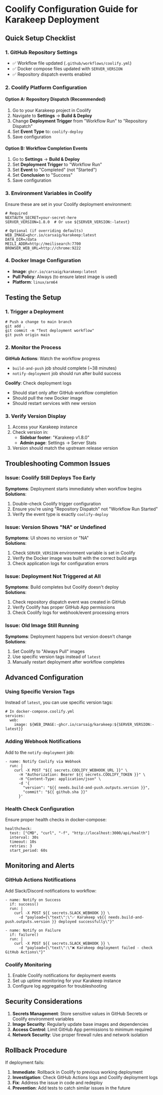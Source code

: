 # Coolify Configuration Guide for Karakeep Deployment

## Quick Setup Checklist

### 1\. GitHub Repository Settings

*   ✅ Workflow file updated (`.github/workflows/coolify.yml`)
*   ✅ Docker compose files updated with `SERVER_VERSION`
*   ✅ Repository dispatch events enabled

### 2\. Coolify Platform Configuration

#### Option A: Repository Dispatch (Recommended)

1.  Go to your Karakeep project in Coolify
2.  Navigate to **Settings** → **Build & Deploy**
3.  Change **Deployment Trigger** from "Workflow Run" to "Repository Dispatch"
4.  Set **Event Type** to: `coolify-deploy`
5.  Save configuration

#### Option B: Workflow Completion Events

1.  Go to **Settings** → **Build & Deploy**
2.  Set **Deployment Trigger** to "Workflow Run"
3.  Set **Event** to "Completed" (not "Started")
4.  Set **Conclusion** to "Success"
5.  Save configuration

### 3\. Environment Variables in Coolify

Ensure these are set in your Coolify deployment environment:

```
# Required
NEXTAUTH_SECRET=your-secret-here
SERVER_VERSION=1.8.0  # Or use ${SERVER_VERSION:-latest}

# Optional (if overriding defaults)
WEB_IMAGE=ghcr.io/carsaig/karakeep:latest
DATA_DIR=/data
MEILI_ADDR=http://meilisearch:7700
BROWSER_WEB_URL=http://chrome:9222
```

### 4\. Docker Image Configuration

*   **Image**: `ghcr.io/carsaig/karakeep:latest`
*   **Pull Policy**: Always (to ensure latest image is used)
*   **Platform**: `linux/arm64`

## Testing the Setup

### 1\. Trigger a Deployment

```
# Push a change to main branch
git add .
git commit -m "Test deployment workflow"
git push origin main
```

### 2\. Monitor the Process

**GitHub Actions**: Watch the workflow progress

*   `build-and-push` job should complete (~38 minutes)
*   `notify-deployment` job should run after build success

**Coolify**: Check deployment logs

*   Should start only after GitHub workflow completion
*   Should pull the new Docker image
*   Should restart services with new version

### 3\. Verify Version Display

1.  Access your Karakeep instance
2.  Check version in:
    *   **Sidebar footer**: "Karakeep v1.8.0"
    *   **Admin page**: Settings → Server Stats
3.  Version should match the upstream release version

## Troubleshooting Common Issues

### Issue: Coolify Still Deploys Too Early

**Symptoms**: Deployment starts immediately when workflow begins  
**Solutions**:

1.  Double-check Coolify trigger configuration
2.  Ensure you're using "Repository Dispatch" not "Workflow Run Started"
3.  Verify the event type is exactly `coolify-deploy`

### Issue: Version Shows "NA" or Undefined

**Symptoms**: UI shows no version or "NA"  
**Solutions**:

1.  Check `SERVER_VERSION` environment variable is set in Coolify
2.  Verify the Docker image was built with the correct build args
3.  Check application logs for configuration errors

### Issue: Deployment Not Triggered at All

**Symptoms**: Build completes but Coolify doesn't deploy  
**Solutions**:

1.  Check repository dispatch event was created in GitHub
2.  Verify Coolify has proper GitHub App permissions
3.  Check Coolify logs for webhook/event processing errors

### Issue: Old Image Still Running

**Symptoms**: Deployment happens but version doesn't change  
**Solutions**:

1.  Set Coolify to "Always Pull" images
2.  Use specific version tags instead of `latest`
3.  Manually restart deployment after workflow completes

## Advanced Configuration

### Using Specific Version Tags

Instead of `latest`, you can use specific version tags:

```
# In docker-compose.coolify.yml
services:
  web:
    image: ${WEB_IMAGE:-ghcr.io/carsaig/karakeep:${SERVER_VERSION:-latest}}
```

### Adding Webhook Notifications

Add to the `notify-deployment` job:

```
- name: Notify Coolify via Webhook
  run: |
    curl -X POST "${{ secrets.COOLIFY_WEBHOOK_URL }}" \
      -H "Authorization: Bearer ${{ secrets.COOLIFY_TOKEN }}" \
      -H "Content-Type: application/json" \
      -d '{
        "version": "${{ needs.build-and-push.outputs.version }}",
        "commit": "${{ github.sha }}"
      }'
```

### Health Check Configuration

Ensure proper health checks in docker-compose:

```
healthcheck:
  test: ["CMD", "curl", "-f", "http://localhost:3000/api/health"]
  interval: 30s
  timeout: 10s
  retries: 3
  start_period: 60s
```

## Monitoring and Alerts

### GitHub Actions Notifications

Add Slack/Discord notifications to workflow:

```
- name: Notify on Success
  if: success()
  run: |
    curl -X POST ${{ secrets.SLACK_WEBHOOK }} \
      -d "payload={\"text\":\"✅ Karakeep v${{ needs.build-and-push.outputs.version }} deployed successfully\"}"

- name: Notify on Failure
  if: failure()
  run: |
    curl -X POST ${{ secrets.SLACK_WEBHOOK }} \
      -d "payload={\"text\":\"❌ Karakeep deployment failed - check GitHub Actions\"}"
```

### Coolify Monitoring

1.  Enable Coolify notifications for deployment events
2.  Set up uptime monitoring for your Karakeep instance
3.  Configure log aggregation for troubleshooting

## Security Considerations

1.  **Secrets Management**: Store sensitive values in GitHub Secrets or Coolify environment variables
2.  **Image Security**: Regularly update base images and dependencies
3.  **Access Control**: Limit GitHub App permissions to minimum required
4.  **Network Security**: Use proper firewall rules and network isolation

## Rollback Procedure

If deployment fails:

1.  **Immediate**: Rollback in Coolify to previous working deployment
2.  **Investigation**: Check GitHub Actions logs and Coolify deployment logs
3.  **Fix**: Address the issue in code and redeploy
4.  **Prevention**: Add tests to catch similar issues in the future